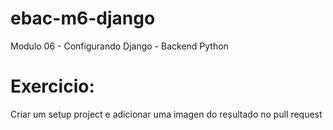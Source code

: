 # ebac-m6-django
Modulo 06 - Configurando Django - Backend Python

# Exercicio:
Criar um setup project e adicionar uma imagen do resultado no pull request 